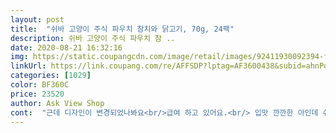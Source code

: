 ```yaml
---
layout: post 
title:  "쉬바 고양이 주식 파우치 참치와 닭고기, 70g, 24팩" 
description: 쉬바 고양이 주식 파우치 참 ..
date: 2020-08-21 16:32:16 
img: https://static.coupangcdn.com/image/retail/images/92411930092394-fb81f990-6efb-4f63-9ff6-2e26903463da.jpg 
linkUrl: https://link.coupang.com/re/AFFSDP?lptag=AF3600438&subid=ahnPublicAsk&pageKey=188196545&itemId=537444802&vendorItemId=4403439419&traceid=V0-113-5e749a426629a67d 
categories: [1029] 
color: BF360C 
price: 23520 
author: Ask View Shop 
cont:  "근데 디자인이 변경되었나봐요<br/>급여 하고 있어요.<br/> 입맛 깐깐한 아인데 쉬바팩은<br/>냥이 주식으로 건사료랑 병행해서 하루 한팩씩<br/>다만, 아쉬운점은 여러가지 맛을 선택해서<br/>맛은 변하지 않아서 다행이네요<br/>묶음으로 판매 했으면 하는 점 이네요<br/>빠르고 가격도 착해서 좋네요 )<br/>순간 잘못주문한줄 알았어요,,<br/>아이를 기다립니다<br/>아픈 길아가 식사용입니다  너무 아픈 아이입니다<br/>자주 이용 할께요!<br/>잘 먹어서 꾸준히 사는데 쿠팡서 사니 배송도<br/>잘먹고 빨리낫기를  바래봅니다<br/>잘먹지를 않는데 이거라도 잘먹어주기를 바라면서<br/>참치와 닭고기맛을 제일 잘 먹어요(o̴̶̷᷄﹏o̴̶̷̥᷅)<br/>" 
---
```

